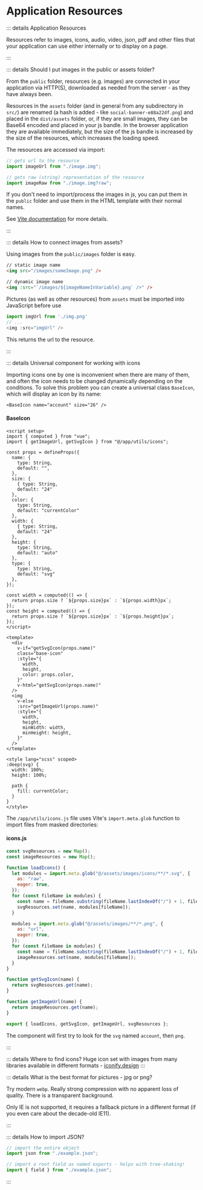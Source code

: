 <!-- TODO: -->

# Application Resources

::: details Application Resources

Resources refer to images, icons, audio, video, json, pdf and other files that your application can use either internally or to display on a page.

:::

::: details Should I put images in the public or assets folder?

From the `public` folder, resources (e.g. images) are connected in your application via HTTP(S), downloaded as needed from the server - as they have always been.

Resources in the `assets` folder (and in general from any subdirectory in `src/`) are renamed (a hash is added - like `social-banner-e88a22df.png`) and placed in the `dist/assets` folder, or, if they are small images, they can be Base64 encoded and placed in your js bandle. In the browser application they are available immediately, but the size of the js bandle is increased by the size of the resources, which increases the loading speed.

The resources are accessed via import:

```js
// gets url to the resource
import imageUrl from "./image.img";

// gets raw (string) representation of the resource
import imageRaw from "./image.img?raw";
```

If you don't need to import/process the images in js, you can put them in the `public` folder and use them in the HTML template with their normal names.

See [Vite documentation](https://vitejs.dev/guide/assets.html) for more details.

:::

::: details How to connect images from assets?

Using images from the `public/images` folder is easy.

```html
// static image name
<img src="/images/someImage.png" />

// dynamic image name
<img :src="`/images/${imageNameInVariable}.png` />" />
```

Pictures (as well as other resources) from `assets` must be imported into JavaScript before use

```js
import imgUrl from './img.png'
// ...
<img :src="imgUrl" />
```

This returns the url to the resource.

:::

::: details Universal component for working with icons

Importing icons one by one is inconvenient when there are many of them, and often the icon needs to be changed dynamically depending on the conditions. To solve this problem you can create a universal class `BaseIcon`, which will display an icon by its name:

```vue
<BaseIcon name="account" size="26" />
```

#### BaseIcon

```vue
<script setup>
import { computed } from "vue";
import { getImageUrl, getSvgIcon } from "@/app/utils/icons";

const props = defineProps({
  name: {
    type: String,
    default: "",
  },
  size: {
    { type: String,
    default: "24"
  },
  color: {
    type: String,
    default: "currentColor"
  },
  width: {
    { type: String,
    default: "24"
  },
  height: {
    type: String,
    default: "auto"
  },
  type: {
    type: String,
    default: "svg"
  },
});

const width = computed(() => {
  return props.size ? `${props.size}px` : `${props.width}px`;
});
const height = computed(() => {
  return props.size ? `${props.size}px` : `${props.height}px`;
});
</script>

<template>
  <div
    v-if="getSvgIcon(props.name)"
    class="base-icon"
    :style="{
      width,
      height,
      color: props.color,
    }"
    v-html="getSvgIcon(props.name)"
  />
  <img
    v-else
    :src="getImageUrl(props.name)"
    :style="{
      width,
      height,
      minWidth: width,
      minHeight: height,
    }"
  />
</template>

<style lang="scss" scoped>
:deep(svg) {
  width: 100%;
  height: 100%;

  path {
    fill: currentColor;
  }
}
</style>
```

The `/app/utils/icons.js` file uses Vite's `import.meta.glob` function to import files from masked directories:

#### icons.js

```js
const svgResources = new Map();
const imageResources = new Map();

function loadIcons() {
  let modules = import.meta.glob("@/assets/images/icons/**/*.svg", {
    as: "raw",
    eager: true,
  });
  for (const fileName in modules) {
    const name = fileName.substring(fileName.lastIndexOf("/") + 1, fileName.length - 4);
    svgResources.set(name, modules[fileName]);
  }

  modules = import.meta.glob("@/assets/images/**/*.png", {
    as: "url",
    eager: true,
  });
  for (const fileName in modules) {
    const name = fileName.substring(fileName.lastIndexOf("/") + 1, fileName.length - 4);
    imageResources.set(name, modules[fileName]);
  }
}

function getSvgIcon(name) {
  return svgResources.get(name);
}

function getImageUrl(name) {
  return imageResources.get(name);
}

export { loadIcons, getSvgIcon, getImageUrl, svgResources };
```

The component will first try to look for the `svg` named `account`, then `png`.

:::

::: details Where to find icons?
Huge icon set with images from many libraries available in different formats - [iconify.design](https://iconify.design/)
:::

::: details What is the best format for pictures - jpg or png?

Try modern `webp`. Really strong compression with no apparent loss of quality. There is a transparent background.

Only IE is not supported, it requires a fallback picture in a different format (if you even care about the decade-old IE11).

:::

::: details How to import JSON?

```js
// import the entire object
import json from "./example.json";

// import a root field as named exports - helps with tree-shaking!
import { field } from "./example.json";
```

:::

```

```
